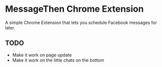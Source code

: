 MessageThen Chrome Extension
==============================

A simple Chrome Extension that lets you schedule Facebook messages for later.

## TODO

* Make it work on page update
* Make it work on the little chats on the bottom
